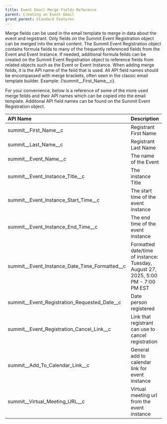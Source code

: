 ```yaml
---
title: Event Email Merge Fields Reference
parent: Creating an Event Email
grand_parent: Standard Features
---
```


Merge fields can be used in the email template to merge in data about the event and registrant.   Only fields on the Summit Event Registration object can be merged into the email content.  The Summit Event Registration object contains formula fields to many of the frequently referenced fields from the Event and Event Instance.  If needed, additional formula feilds can be created on the Summit Event Registration object to reference fields from related objects such as the Event or Event Instance.  When adding merge feilds, it is the API name of the feild that is used.   All API field names should be encompassed with merge brackets, often seen in the classic email template builder. Example: {!summit__First_Name__c}.

For your convenience, below is a reference of some of the more used merge feilds and their API names which can be copied into the email template.  Additonal API field names can be found on the Summit Event Registration object.

| API Name  | Description |  Merge Syntax (copy to email template) |
|:---|:---|:---|
| summit__First_Name__c | Registrant First Name |  {!summit__First_Name__c} |
|  summit__Last_Name__c |  Registrant Last Name |  {!summit__Last_Name__c} |
| summit__Event_Name__c | The name of the Event | {!summit__Event_Name__c} |
| summit__Event_Instance_Title__c | The instance Title | {!summit__Event_Instance_Title__c} |
| summit__Event_Instance_Start_Time__c | The start time of the event instance | {!summit__Event_Instance_Start_Time__c} |
| summit__Event_Instance_End_Time__c | The end time of the event instance | {!summit__Event_Instance_End_Time__c} |
| summit__Event_Instance_Date_Time_Formatted__c | Formatted date/time of instance: Tuesday, August 27, 2025, 5:00 PM - 7:00 PM EST | {!summit__Event_Instance_Date_Time_Formatted__c} |
| summit__Event_Registration_Requested_Date__c | Date person registered | {!summit__Event_Registration_Requested_Date__c} |
| summit__Event_Registration_Cancel_Link__c | Link that registrant can use to cancel registration | {!summit__Event_Registration_Cancel_Link__c} |
| summit__Add_To_Calendar_Link__c | General add to calendar link for event instance | {!summit__Add_To_Calendar_Link__c} |
| summit__Virtual_Meeting_URL__c  | Virtual meeting url from the event instance  |  {!summit__Virtual_Meeting_URL__c} | 
